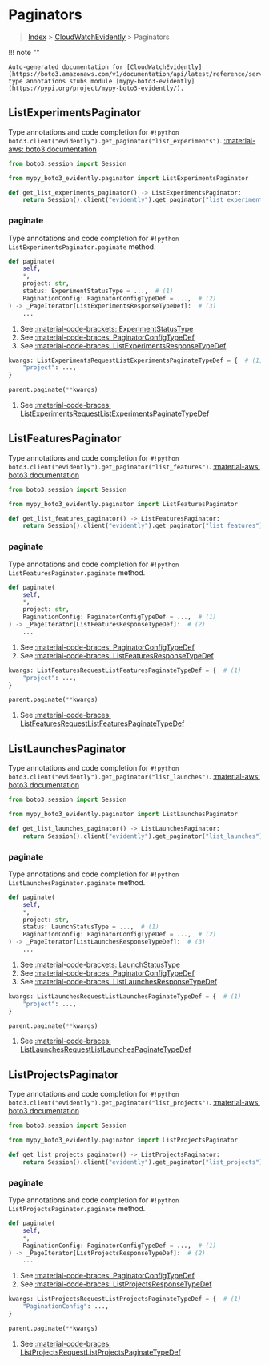 # Paginators

> [Index](../README.md) > [CloudWatchEvidently](./README.md) > Paginators

!!! note ""

    Auto-generated documentation for [CloudWatchEvidently](https://boto3.amazonaws.com/v1/documentation/api/latest/reference/services/evidently.html#CloudWatchEvidently)
    type annotations stubs module [mypy-boto3-evidently](https://pypi.org/project/mypy-boto3-evidently/).

## ListExperimentsPaginator

Type annotations and code completion for `#!python boto3.client("evidently").get_paginator("list_experiments")`.
[:material-aws: boto3 documentation](https://boto3.amazonaws.com/v1/documentation/api/latest/reference/services/evidently.html#CloudWatchEvidently.Paginator.ListExperiments)

```python title="Usage example"
from boto3.session import Session

from mypy_boto3_evidently.paginator import ListExperimentsPaginator

def get_list_experiments_paginator() -> ListExperimentsPaginator:
    return Session().client("evidently").get_paginator("list_experiments")
```


### paginate

Type annotations and code completion for `#!python ListExperimentsPaginator.paginate` method.

```python title="Method definition"
def paginate(
    self,
    *,
    project: str,
    status: ExperimentStatusType = ...,  # (1)
    PaginationConfig: PaginatorConfigTypeDef = ...,  # (2)
) -> _PageIterator[ListExperimentsResponseTypeDef]:  # (3)
    ...
```

1. See [:material-code-brackets: ExperimentStatusType](./literals.md#experimentstatustype) 
2. See [:material-code-braces: PaginatorConfigTypeDef](./type_defs.md#paginatorconfigtypedef) 
3. See [:material-code-braces: ListExperimentsResponseTypeDef](./type_defs.md#listexperimentsresponsetypedef) 


```python title="Usage example with kwargs"
kwargs: ListExperimentsRequestListExperimentsPaginateTypeDef = {  # (1)
    "project": ...,
}

parent.paginate(**kwargs)
```

1. See [:material-code-braces: ListExperimentsRequestListExperimentsPaginateTypeDef](./type_defs.md#listexperimentsrequestlistexperimentspaginatetypedef) 
## ListFeaturesPaginator

Type annotations and code completion for `#!python boto3.client("evidently").get_paginator("list_features")`.
[:material-aws: boto3 documentation](https://boto3.amazonaws.com/v1/documentation/api/latest/reference/services/evidently.html#CloudWatchEvidently.Paginator.ListFeatures)

```python title="Usage example"
from boto3.session import Session

from mypy_boto3_evidently.paginator import ListFeaturesPaginator

def get_list_features_paginator() -> ListFeaturesPaginator:
    return Session().client("evidently").get_paginator("list_features")
```


### paginate

Type annotations and code completion for `#!python ListFeaturesPaginator.paginate` method.

```python title="Method definition"
def paginate(
    self,
    *,
    project: str,
    PaginationConfig: PaginatorConfigTypeDef = ...,  # (1)
) -> _PageIterator[ListFeaturesResponseTypeDef]:  # (2)
    ...
```

1. See [:material-code-braces: PaginatorConfigTypeDef](./type_defs.md#paginatorconfigtypedef) 
2. See [:material-code-braces: ListFeaturesResponseTypeDef](./type_defs.md#listfeaturesresponsetypedef) 


```python title="Usage example with kwargs"
kwargs: ListFeaturesRequestListFeaturesPaginateTypeDef = {  # (1)
    "project": ...,
}

parent.paginate(**kwargs)
```

1. See [:material-code-braces: ListFeaturesRequestListFeaturesPaginateTypeDef](./type_defs.md#listfeaturesrequestlistfeaturespaginatetypedef) 
## ListLaunchesPaginator

Type annotations and code completion for `#!python boto3.client("evidently").get_paginator("list_launches")`.
[:material-aws: boto3 documentation](https://boto3.amazonaws.com/v1/documentation/api/latest/reference/services/evidently.html#CloudWatchEvidently.Paginator.ListLaunches)

```python title="Usage example"
from boto3.session import Session

from mypy_boto3_evidently.paginator import ListLaunchesPaginator

def get_list_launches_paginator() -> ListLaunchesPaginator:
    return Session().client("evidently").get_paginator("list_launches")
```


### paginate

Type annotations and code completion for `#!python ListLaunchesPaginator.paginate` method.

```python title="Method definition"
def paginate(
    self,
    *,
    project: str,
    status: LaunchStatusType = ...,  # (1)
    PaginationConfig: PaginatorConfigTypeDef = ...,  # (2)
) -> _PageIterator[ListLaunchesResponseTypeDef]:  # (3)
    ...
```

1. See [:material-code-brackets: LaunchStatusType](./literals.md#launchstatustype) 
2. See [:material-code-braces: PaginatorConfigTypeDef](./type_defs.md#paginatorconfigtypedef) 
3. See [:material-code-braces: ListLaunchesResponseTypeDef](./type_defs.md#listlaunchesresponsetypedef) 


```python title="Usage example with kwargs"
kwargs: ListLaunchesRequestListLaunchesPaginateTypeDef = {  # (1)
    "project": ...,
}

parent.paginate(**kwargs)
```

1. See [:material-code-braces: ListLaunchesRequestListLaunchesPaginateTypeDef](./type_defs.md#listlaunchesrequestlistlaunchespaginatetypedef) 
## ListProjectsPaginator

Type annotations and code completion for `#!python boto3.client("evidently").get_paginator("list_projects")`.
[:material-aws: boto3 documentation](https://boto3.amazonaws.com/v1/documentation/api/latest/reference/services/evidently.html#CloudWatchEvidently.Paginator.ListProjects)

```python title="Usage example"
from boto3.session import Session

from mypy_boto3_evidently.paginator import ListProjectsPaginator

def get_list_projects_paginator() -> ListProjectsPaginator:
    return Session().client("evidently").get_paginator("list_projects")
```


### paginate

Type annotations and code completion for `#!python ListProjectsPaginator.paginate` method.

```python title="Method definition"
def paginate(
    self,
    *,
    PaginationConfig: PaginatorConfigTypeDef = ...,  # (1)
) -> _PageIterator[ListProjectsResponseTypeDef]:  # (2)
    ...
```

1. See [:material-code-braces: PaginatorConfigTypeDef](./type_defs.md#paginatorconfigtypedef) 
2. See [:material-code-braces: ListProjectsResponseTypeDef](./type_defs.md#listprojectsresponsetypedef) 


```python title="Usage example with kwargs"
kwargs: ListProjectsRequestListProjectsPaginateTypeDef = {  # (1)
    "PaginationConfig": ...,
}

parent.paginate(**kwargs)
```

1. See [:material-code-braces: ListProjectsRequestListProjectsPaginateTypeDef](./type_defs.md#listprojectsrequestlistprojectspaginatetypedef) 
